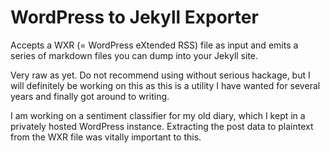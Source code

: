 # WordPress to Jekyll Exporter

Accepts a WXR (= WordPress eXtended RSS) file as input and emits a
series of markdown files you can dump into your Jekyll site.

Very raw as yet.  Do not recommend using without serious hackage, but I
will definitely be working on this as this is a utility I have wanted
for several years and finally got around to writing.

I am working on a sentiment classifier for my old diary, which I kept in
a privately hosted WordPress instance.  Extracting the post data to
plaintext from the WXR file was vitally important to this.
